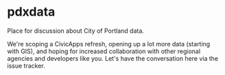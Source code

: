 # pdxdata
Place for discussion about City of Portland data. 

We're scoping a CivicApps refresh, opening up a lot more data (starting with GIS), and hoping for increased collaboration with other regional agencies and developers like you. Let's have the conversation here via the issue tracker.
